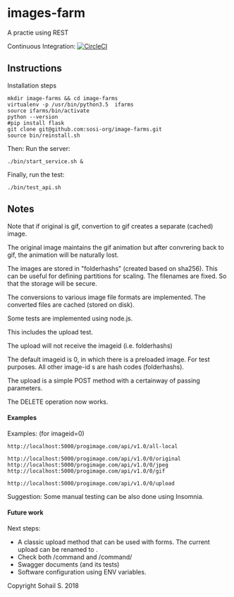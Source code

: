 # images-farm
A practie using REST

Continuous Integration:
[![CircleCI](https://circleci.com/gh/sosi-org/image-farms.svg?style=svg)](https://circleci.com/gh/sosi-org/image-farms)

## Instructions
Installation steps
```
mkdir image-farms && cd image-farms
virtualenv -p /usr/bin/python3.5  ifarms
source ifarms/bin/activate
python --version
#pip install flask
git clone git@github.com:sosi-org/image-farms.git
source bin/reinstall.sh

```

Then: Run the server:
```
./bin/start_service.sh &
```
Finally, run the test:
```
./bin/test_api.sh
```


## Notes

Note that if original is gif, convertion to gif creates a separate (cached) image.

The original image maintains the gif animation but after convrering back to gif, the animation will be naturally lost.


The images are stored in "folderhashs" (created based on sha256). This can be useful for defining partitions for scaling.
The filenames are fixed. So that the storage will be secure.

The conversions to various image file formats are implemented. The converted files are cached (stored on disk).

Some tests are implemented using node.js.

This includes the upload test.

The upload will not receive the imageid (i.e. folderhashs)

The default imageid is 0, in which there is a preloaded image. For test purposes.
All other image-id s are hash codes (folderhashs).

The upload is a simple POST method with a certainway of passing parameters.

The DELETE operation now works.


#### Examples

Examples: (for imageid=0)
```
http://localhost:5000/progimage.com/api/v1.0/all-local

http://localhost:5000/progimage.com/api/v1.0/0/original
http://localhost:5000/progimage.com/api/v1.0/0/jpeg
http://localhost:5000/progimage.com/api/v1.0/0/gif

http://localhost:5000/progimage.com/api/v1.0/0/upload
```


Suggestion: Some manual testing can be also done using Insomnia.

#### Future work

Next steps:
* A classic upload method that can be used with forms. The current upload can be renamed to <imagid>.
* Check both <imagid>/command and <imagid>/command/
* Swagger documents (and its tests)
* Software configuration using ENV variables.


Copyright Sohail S.  2018
